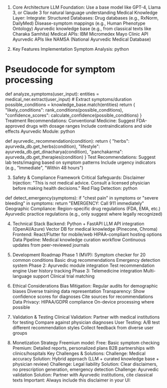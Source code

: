 1. Core Architecture
LLM Foundation: Use a base model like GPT-4, Llama 3, or Claude 3 for natural language understanding
Medical Knowledge Layer: Integrate:
Structured Databases:
Drug databases (e.g., RxNorm, DailyMed)
Disease-symptom mappings (e.g., Human Phenotype Ontology)
Ayurvedic knowledge base (e.g., from classical texts like Charaka Samhita)
Medical APIs:
IBM Micromedex
Mayo Clinic API
Ayurvedic APIs like NAMSA (National Ayurvedic Medical Database)


3. Key Features Implementation
Symptom Analysis:
python

# Pseudocode for symptom processing
def analyze_symptoms(user_input):
    entities = medical_ner.extract(user_input)  # Extract symptoms/duration
    possible_conditions = knowledge_base.match(entities)
    return {
        "likely_conditions": rank_conditions(possible_conditions),
        "confidence_scores": calculate_confidence(possible_conditions)
    }
Treatment Recommendations:
Conventional Medicine:
Suggest FDA-approved drugs with dosage ranges
Include contraindications and side effects
Ayurvedic Module:
python

def ayurvedic_recommendation(condition):
    return {
        "herbs": ayurveda_db.get_herbs(condition),
        "lifestyle": ayurveda_db.get_dinacharya(condition),
        "panchakarma": ayurveda_db.get_therapies(condition)
    }
Test Recommendations:
Suggest lab tests/imaging based on symptom patterns
Include urgency indicators (e.g., "Immediate", "Within 48 hours")


3. Safety & Compliance Framework
Critical Safeguards:
Disclaimer Injection:
"This is not medical advice. Consult a licensed physician before making health decisions."
Red Flag Detection:
python


def detect_emergency(symptoms):
    if "chest pain" in symptoms or "severe bleeding" in symptoms:
        return "EMERGENCY: Call 911 immediately"
Geographic Compliance:
Region-specific drug regulations (FDA, EMA, etc.)
Ayurvedic practice regulations (e.g., only suggest where legally recognized)


4. Technical Stack
Backend:
Python + FastAPI
LLM API integration (OpenAI/Azure)
Vector DB for medical knowledge (Pinecone, Chroma)
Frontend:
React/Flutter for mobile/web
HIPAA-compliant hosting options
Data Pipeline:
Medical knowledge curation workflow
Continuous updates from peer-reviewed journals


6. Development Roadmap
Phase 1 (MVP):
Symptom checker for 20 common conditions
Basic drug recommendations
Emergency detection system
Phase 2:
Ayurvedic module integration
Test recommendation engine
User history tracking
Phase 3:
Telemedicine integration
Multi-language support
Clinical trial matching


7. Ethical Considerations
Bias Mitigation:
Regular audits for demographic biases
Diverse training data representation
Transparency:
Show confidence scores for diagnoses
Cite sources for recommendations
Data Privacy:
HIPAA/GDPR compliance
On-device processing where possible


9. Validation & Testing
Clinical Validation:
Partner with medical institutions for testing
Compare against physician diagnoses
User Testing:
A/B test different recommendation styles
Collect feedback from diverse user groups


11. Monetization Strategy
Freemium model:
Free: Basic symptom checking
Premium: Detailed reports, personalized plans
B2B partnerships with clinics/hospitals
Key Challenges & Solutions:
Challenge: Medical accuracy
Solution: Hybrid approach (LLM + curated knowledge base + physician review)
Challenge: Legal liability
Solution: Clear disclaimers, no prescription generation, emergency detection
Challenge: Ayurvedic validation
Solution: Partner with Ayurvedic institutions, cite classical texts
Important: Always include this disclaimer in your UI:
